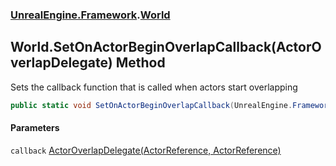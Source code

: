 ### [UnrealEngine.Framework](UnrealEngine_Framework.md 'UnrealEngine.Framework').[World](World.md 'UnrealEngine.Framework.World')
## World.SetOnActorBeginOverlapCallback(ActorOverlapDelegate) Method
Sets the callback function that is called when actors start overlapping  
```csharp
public static void SetOnActorBeginOverlapCallback(UnrealEngine.Framework.ActorOverlapDelegate callback);
```
#### Parameters
<a name='UnrealEngine_Framework_World_SetOnActorBeginOverlapCallback(UnrealEngine_Framework_ActorOverlapDelegate)_callback'></a>
`callback` [ActorOverlapDelegate(ActorReference, ActorReference)](ActorOverlapDelegate(ActorReference_ActorReference).md 'UnrealEngine.Framework.ActorOverlapDelegate(UnrealEngine.Framework.ActorReference, UnrealEngine.Framework.ActorReference)')  
  
